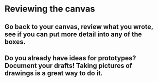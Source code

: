 # Reviewing the canvas
## Go back to your canvas, review what you wrote, see if you can put more detail into any of the boxes.
## Do you already have ideas for prototypes? Document your drafts! Taking pictures of drawings is a great way to do it.  

